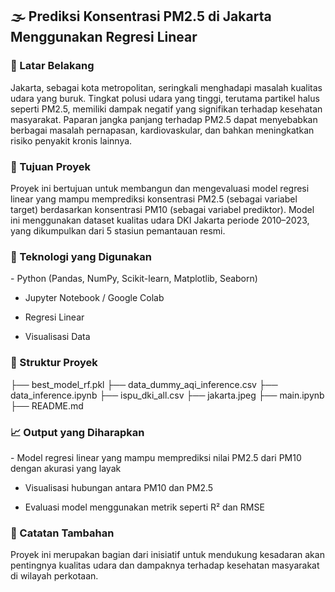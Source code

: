 <h2>🌫️ Prediksi Konsentrasi PM2.5 di Jakarta Menggunakan Regresi Linear</h2>
<h3>📌 Latar Belakang</h3>
<p>Jakarta, sebagai kota metropolitan, seringkali menghadapi masalah kualitas udara yang buruk. Tingkat polusi udara yang tinggi, terutama partikel halus seperti PM2.5, memiliki dampak negatif yang signifikan terhadap kesehatan masyarakat.
  Paparan jangka panjang terhadap PM2.5 dapat menyebabkan berbagai masalah pernapasan, kardiovaskular, dan bahkan meningkatkan risiko penyakit kronis lainnya.</p>

<h3>🎯 Tujuan Proyek</h3>
<p>Proyek ini bertujuan untuk membangun dan mengevaluasi model regresi linear yang mampu memprediksi konsentrasi PM2.5 (sebagai variabel target) berdasarkan konsentrasi PM10 (sebagai variabel prediktor).
Model ini menggunakan dataset kualitas udara DKI Jakarta periode 2010–2023, yang dikumpulkan dari 5 stasiun pemantauan resmi.</p>

<h3>🧰 Teknologi yang Digunakan</h3>
- Python (Pandas, NumPy, Scikit-learn, Matplotlib, Seaborn)

- Jupyter Notebook / Google Colab

- Regresi Linear

- Visualisasi Data

<h3>📁 Struktur Proyek</h3>
├── best_model_rf.pkl
├── data_dummy_aqi_inference.csv
├── data_inference.ipynb
├── ispu_dki_all.csv
├── jakarta.jpeg
├── main.ipynb
├── README.md            

<h3>📈 Output yang Diharapkan</h3>
- Model regresi linear yang mampu memprediksi nilai PM2.5 dari PM10 dengan akurasi yang layak

- Visualisasi hubungan antara PM10 dan PM2.5

- Evaluasi model menggunakan metrik seperti R² dan RMSE

<h3>📌 Catatan Tambahan</h3>
<p>Proyek ini merupakan bagian dari inisiatif untuk mendukung kesadaran akan pentingnya kualitas udara dan dampaknya terhadap kesehatan masyarakat di wilayah perkotaan.</p>
